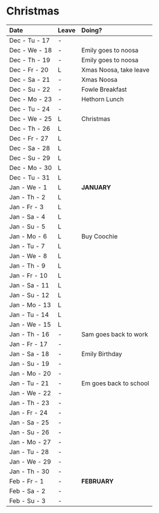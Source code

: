 # Christmas

|Date			|Leave |Doing?								|
|:-				|:-	   |:-									|
|Dec - Tu - 17 	|-     |									|
|Dec - We - 18 	|-     |	Emily goes to noosa				|
|Dec - Th - 19 	|-     |	Emily goes to noosa				|
|Dec - Fr - 20 	|L     |	Xmas Noosa, take leave			|
|Dec - Sa - 21 	|-     |	Xmas Noosa						|
|Dec - Su - 22 	|-     |	Fowle Breakfast					|
|Dec - Mo - 23 	|-     |	Hethorn Lunch					|
|Dec - Tu - 24 	|-     |									|
|Dec - We - 25 	|L     |	Christmas						|
|Dec - Th - 26 	|L     |									|
|Dec - Fr - 27 	|L     |									|
|Dec - Sa - 28 	|L     |									|
|Dec - Su - 29 	|L     |									|
|Dec - Mo - 30 	|L     |									|
|Dec - Tu - 31 	|L     |									|
|Jan - We - 1  	|L     |	**JANUARY** 					|
|Jan - Th - 2  	|L     |									|
|Jan - Fr - 3  	|L     |									|
|Jan - Sa - 4  	|L     |									|
|Jan - Su - 5  	|L     |									|
|Jan - Mo - 6  	|L     |	Buy Coochie						|
|Jan - Tu - 7  	|L     |									|
|Jan - We - 8  	|L     |									|
|Jan - Th - 9  	|L     |									|
|Jan - Fr - 10 	|L     |									|
|Jan - Sa - 11 	|L     |									|
|Jan - Su - 12 	|L     |									|
|Jan - Mo - 13 	|L     |									|
|Jan - Tu - 14 	|L     |									|
|Jan - We - 15 	|L     |									|
|Jan - Th - 16 	|-     |	Sam goes back to work			|
|Jan - Fr - 17 	|-     |									|
|Jan - Sa - 18 	|-     |	Emily Birthday					|
|Jan - Su - 19 	|-     |									|
|Jan - Mo - 20 	|-     |									|
|Jan - Tu - 21 	|-     |	Em goes back to school			|
|Jan - We - 22 	|-     |									|
|Jan - Th - 23 	|-     |									|
|Jan - Fr - 24 	|-     |									|
|Jan - Sa - 25 	|-     |									|
|Jan - Su - 26 	|-     |									|
|Jan - Mo - 27 	|-     |									|
|Jan - Tu - 28 	|-     |									|
|Jan - We - 29 	|-     |									|
|Jan - Th - 30 	|-     |									|
|Feb - Fr - 1  	|-     |	**FEBRUARY**					|
|Feb - Sa - 2  	|-     |									|
|Feb - Su - 3  	|-     |									|